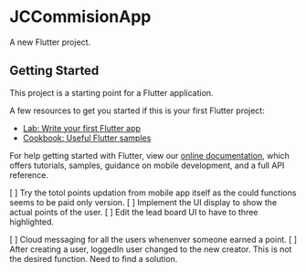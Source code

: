 # JCCommisionApp

A new Flutter project.

## Getting Started

This project is a starting point for a Flutter application.

A few resources to get you started if this is your first Flutter project:

- [Lab: Write your first Flutter app](https://flutter.dev/docs/get-started/codelab)
- [Cookbook: Useful Flutter samples](https://flutter.dev/docs/cookbook)

For help getting started with Flutter, view our
[online documentation](https://flutter.dev/docs), which offers tutorials,
samples, guidance on mobile development, and a full API reference.

<!-- 04 Feb 2021 -->
[ ] Try the totol points updation from mobile app itself as the could functions seems to be paid only version.
[ ] Implement the UI display to show the actual points of the user.
[ ] Edit the lead board UI to have to three highlighted. 

[ ] Cloud messaging for all the users whenenver someone earned a point.
[ ] After creating a user, loggedIn user changed to the new creator. This is not the desired function. Need to find a solution.
